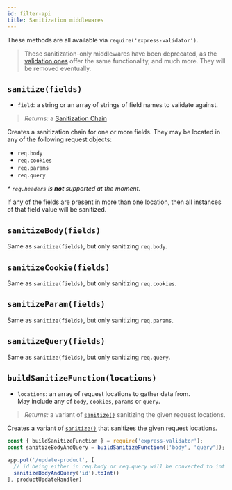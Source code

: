 ```yaml
---
id: filter-api
title: Sanitization middlewares
---
```


These methods are all available via `require('express-validator')`.

> These sanitization-only middlewares have been deprecated, as the [validation ones](api-check.md)
offer the same functionality, and much more.
> They will be removed eventually.

## `sanitize(fields)`
- `field`: a string or an array of strings of field names to validate against.
> *Returns:* a [Sanitization Chain](api-sanitization-chain.md)

Creates a sanitization chain for one or more fields. They may be located in any of the following request objects:
- `req.body`
- `req.cookies`
- `req.params`
- `req.query`

_* `req.headers` is **not** supported at the moment._

If any of the fields are present in more than one location, then all instances of that field value will be sanitized.

## `sanitizeBody(fields)`
Same as `sanitize(fields)`, but only sanitizing `req.body`.

## `sanitizeCookie(fields)`
Same as `sanitize(fields)`, but only sanitizing `req.cookies`.

## `sanitizeParam(fields)`
Same as `sanitize(fields)`, but only sanitizing `req.params`.

## `sanitizeQuery(fields)`
Same as `sanitize(fields)`, but only sanitizing `req.query`.

## `buildSanitizeFunction(locations)`
- `locations`: an array of request locations to gather data from.  
   May include any of `body`, `cookies`, `params` or `query`.
> *Returns:* a variant of [`sanitize()`](#sanitizefields) sanitizing the given request locations.

Creates a variant of [`sanitize()`](#sanitizefields) that sanitizes the given request locations.

```js
const { buildSanitizeFunction } = require('express-validator');
const sanitizeBodyAndQuery = buildSanitizeFunction(['body', 'query']);

app.put('/update-product', [
  // id being either in req.body or req.query will be converted to int
  sanitizeBodyAndQuery('id').toInt()
], productUpdateHandler)
```